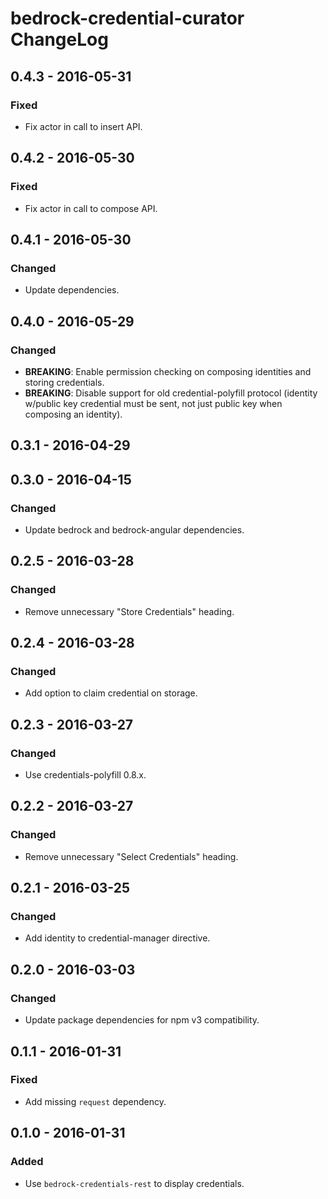 # bedrock-credential-curator ChangeLog

## 0.4.3 - 2016-05-31

### Fixed
- Fix actor in call to insert API.

## 0.4.2 - 2016-05-30

### Fixed
- Fix actor in call to compose API.

## 0.4.1 - 2016-05-30

### Changed
- Update dependencies.

## 0.4.0 - 2016-05-29

### Changed
- **BREAKING**: Enable permission checking on composing identities and
  storing credentials.
- **BREAKING**: Disable support for old credential-polyfill protocol
  (identity w/public key credential must be sent, not just public key
  when composing an identity).

## 0.3.1 - 2016-04-29

## 0.3.0 - 2016-04-15

### Changed
- Update bedrock and bedrock-angular dependencies.

## 0.2.5 - 2016-03-28

### Changed
- Remove unnecessary "Store Credentials" heading.

## 0.2.4 - 2016-03-28

### Changed
- Add option to claim credential on storage.

## 0.2.3 - 2016-03-27

### Changed
- Use credentials-polyfill 0.8.x.

## 0.2.2 - 2016-03-27

### Changed
- Remove unnecessary "Select Credentials" heading.

## 0.2.1 - 2016-03-25

### Changed
- Add identity to credential-manager directive.

## 0.2.0 - 2016-03-03

### Changed
- Update package dependencies for npm v3 compatibility.

## 0.1.1 - 2016-01-31

### Fixed
- Add missing `request` dependency.

## 0.1.0 - 2016-01-31

### Added
- Use `bedrock-credentials-rest` to display credentials.
